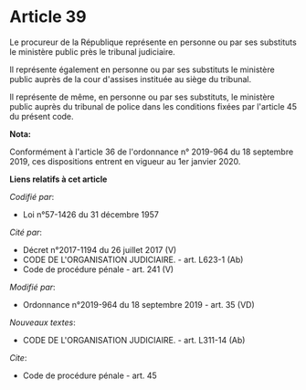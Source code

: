 # Article 39

Le procureur de la République représente en personne ou par ses substituts le ministère public près le   tribunal
judiciaire. 

Il représente également en personne ou par ses substituts le ministère public auprès de la cour d'assises instituée au siège
du tribunal. 

Il représente de même, en personne ou par ses substituts, le ministère public auprès du tribunal de police dans les
conditions fixées par l'article 45 du présent code.

**Nota:**

Conformément à l'article 36 de l'ordonnance n° 2019-964 du 18 septembre 2019, ces dispositions entrent en vigueur au 1er
janvier 2020.

**Liens relatifs à cet article**

_Codifié par_:

  - Loi n°57-1426 du 31 décembre 1957

_Cité par_:

  - Décret n°2017-1194 du 26 juillet 2017 (V)
  - CODE DE L'ORGANISATION JUDICIAIRE. - art. L623-1 (Ab)
  - Code de procédure pénale - art. 241 (V)

_Modifié par_:

  - Ordonnance n°2019-964 du 18 septembre 2019 - art. 35 (VD)

_Nouveaux textes_:

  - CODE DE L'ORGANISATION JUDICIAIRE. - art. L311-14 (Ab)

_Cite_:

  - Code de procédure pénale - art. 45
